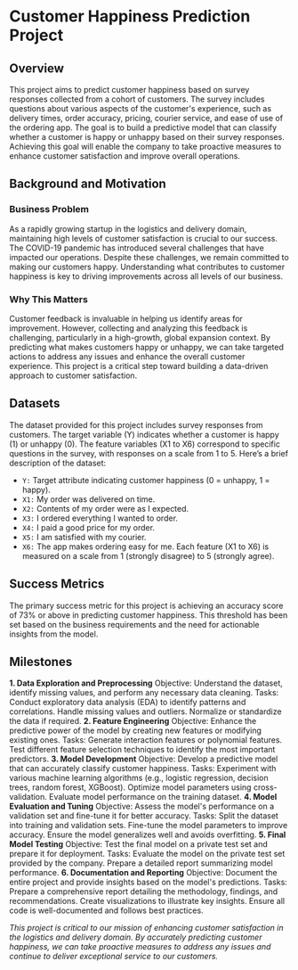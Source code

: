 # Customer Happiness Prediction Project
## Overview
This project aims to predict customer happiness based on survey responses collected from a cohort of customers. The survey includes questions about various aspects of the customer's experience, such as delivery times, order accuracy, pricing, courier service, and ease of use of the ordering app. The goal is to build a predictive model that can classify whether a customer is happy or unhappy based on their survey responses. Achieving this goal will enable the company to take proactive measures to enhance customer satisfaction and improve overall operations.

## Background and Motivation
### Business Problem
As a rapidly growing startup in the logistics and delivery domain, maintaining high levels of customer satisfaction is crucial to our success. The COVID-19 pandemic has introduced several challenges that have impacted our operations. Despite these challenges, we remain committed to making our customers happy. Understanding what contributes to customer happiness is key to driving improvements across all levels of our business.

### Why This Matters
Customer feedback is invaluable in helping us identify areas for improvement. However, collecting and analyzing this feedback is challenging, particularly in a high-growth, global expansion context. By predicting what makes customers happy or unhappy, we can take targeted actions to address any issues and enhance the overall customer experience. This project is a critical step toward building a data-driven approach to customer satisfaction.

## Datasets
The dataset provided for this project includes survey responses from customers. The target variable (Y) indicates whether a customer is happy (1) or unhappy (0). The feature variables (X1 to X6) correspond to specific questions in the survey, with responses on a scale from 1 to 5. Here’s a brief description of the dataset:

- `Y:` Target attribute indicating customer happiness (0 = unhappy, 1 = happy).
- `X1:` My order was delivered on time.
- `X2:` Contents of my order were as I expected.
- `X3:` I ordered everything I wanted to order.
- `X4:` I paid a good price for my order.
- `X5:` I am satisfied with my courier.
- `X6:` The app makes ordering easy for me.
Each feature (X1 to X6) is measured on a scale from 1 (strongly disagree) to 5 (strongly agree).

## Success Metrics
The primary success metric for this project is achieving an accuracy score of 73% or above in predicting customer happiness. This threshold has been set based on the business requirements and the need for actionable insights from the model.

## Milestones
**1. Data Exploration and Preprocessing**
Objective: Understand the dataset, identify missing values, and perform any necessary data cleaning.
Tasks:
Conduct exploratory data analysis (EDA) to identify patterns and correlations.
Handle missing values and outliers.
Normalize or standardize the data if required.
**2. Feature Engineering**
Objective: Enhance the predictive power of the model by creating new features or modifying existing ones.
Tasks:
Generate interaction features or polynomial features.
Test different feature selection techniques to identify the most important predictors.
**3. Model Development**
Objective: Develop a predictive model that can accurately classify customer happiness.
Tasks:
Experiment with various machine learning algorithms (e.g., logistic regression, decision trees, random forest, XGBoost).
Optimize model parameters using cross-validation.
Evaluate model performance on the training dataset.
**4. Model Evaluation and Tuning**
Objective: Assess the model's performance on a validation set and fine-tune it for better accuracy.
Tasks:
Split the dataset into training and validation sets.
Fine-tune the model parameters to improve accuracy.
Ensure the model generalizes well and avoids overfitting.
**5. Final Model Testing**
Objective: Test the final model on a private test set and prepare it for deployment.
Tasks:
Evaluate the model on the private test set provided by the company.
Prepare a detailed report summarizing model performance.
**6. Documentation and Reporting**
Objective: Document the entire project and provide insights based on the model's predictions.
Tasks:
Prepare a comprehensive report detailing the methodology, findings, and recommendations.
Create visualizations to illustrate key insights.
Ensure all code is well-documented and follows best practices.

*This project is critical to our mission of enhancing customer satisfaction in the logistics and delivery domain. By accurately predicting customer happiness, we can take proactive measures to address any issues and continue to deliver exceptional service to our customers.*
